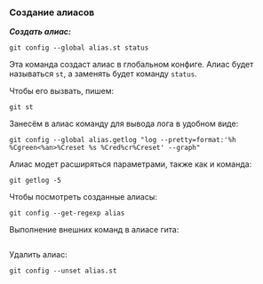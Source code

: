 ### Создание алиасов
***Создать алиас:***
```
git config --global alias.st status
```
Эта команда создаст алиас в глобальном конфиге. Алиас будет называться `st`, а заменять будет команду `status`.

Чтобы его вызвать, пишем:
```
git st
```
Занесём в алиас команду для вывода лога в удобном виде:
```
git config --global alias.getlog "log --pretty=format:'%h %Cgreen<%an>%Creset %s %Cred%cr%Creset' --graph"
```
Алиас модет расширяться параметрами, также как и команда:
```
git getlog -5
```
Чтобы посмотреть созданные алиасы:
```
git config --get-regexp alias
```
Выполнение внешних команд в алиасе гита:
```

```


Удалить алиас:
```
git config --unset alias.st
```
